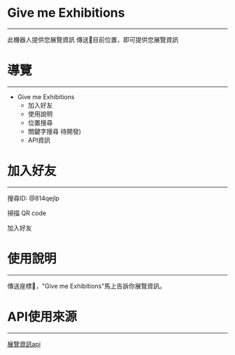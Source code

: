 # Give me Exhibitions
-----------------------------
  此機器人提供您展覽資訊
  傳送📍目前位置，即可提供您展覽資訊

# 導覽
-----------------------------
- Give me Exhibitions
  - 加入好友
  - 使用說明
  - 位置搜尋
  - 關鍵字搜尋 待開發)
  - API資訊
 

 # 加入好友
  -----------------------------

搜尋ID: @814qejlp

掃描 QR code


加入好友

 # 使用說明
  -----------------------------
  傳送座標📍，"Give me Exhibitions"馬上告訴你展覽資訊。

  # API使用來源
  -----------------------------
  [展覽資訊api](https://cloud.culture.tw/frontsite/trans/SearchShowAction.do?method=doFindTypeJ&category=6)
